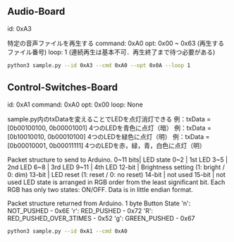 
## Audio-Board

id: 0xA3

特定の音声ファイルを再生する
command: 0xA0
opt: 0x00 ~ 0x63 (再生するファイル番号)
loop: 1 (連続再生は基本不可．再生終了まで待つ必要がある)

```.bash
python3 sample.py --id 0xA3 --cmd 0xA0 --opt 0x0A --loop 1
```
## Control-Switches-Board

id: 0xA1
command: 0xA0
opt: 0x00
loop: None

sample.py内のtxDataを変えることでLEDを点灯消灯できる
例：txData = [0b00100100, 0b00001001] 4つのLEDを青色に点灯（暗）
例：txData = [0b10010010, 0b00010100] 4つのLEDを緑色に点灯（明）
例：txData = [0b00010001, 0b00011111] 4つのLEDを赤，緑，青，白色に点灯（明）

Packet structure to send to Arduino.
0~11 bits| LED state
      0~2  | 1st LED
      3~5  | 2nd LED
      6~8  | 3rd LED
      9~11 | 4th LED
12-bit | Brightness setting (1: bright / 0: dim)
13-bit | LED reset (1: reset / 0: no reset)
14-bit | not used
15-bit | not used
LED state is arranged in RGB order from the least significant bit. Each RGB has only two states: ON/OFF.
Data is in little endian format.

Packet structure returned from Arduino.
1 byte Button State
  'n': NOT_PUSHED - 0x6E
  'r': RED_PUSHED - 0x72
  'R': RED_PUSHED_OVER_3TIMES - 0x52
  'g': GREEN_PUSHED - 0x67

```.bash
python3 sample.py --id 0xA1 --cmd 0xA0
```